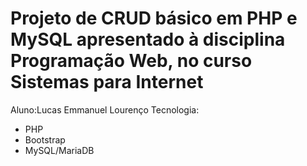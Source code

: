 # Projeto de CRUD básico em PHP e MySQL apresentado à disciplina Programação Web, no curso Sistemas para Internet
Aluno:Lucas Emmanuel Lourenço
Tecnologia:
- PHP 
- Bootstrap
- MySQL/MariaDB
